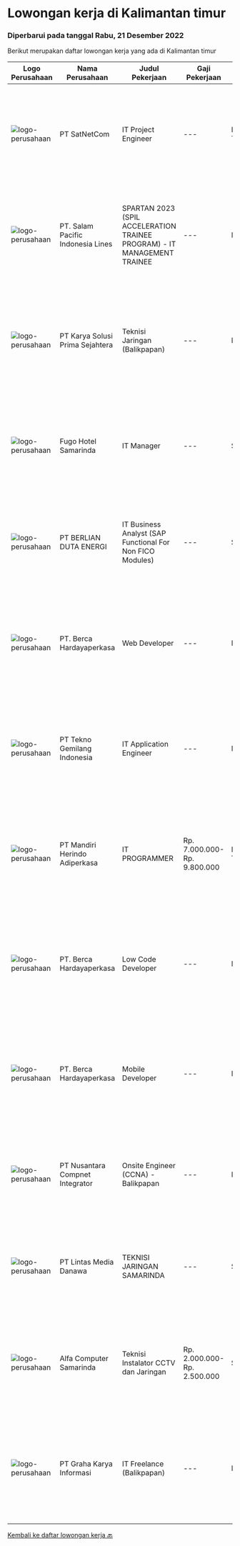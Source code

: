 
  # Lowongan kerja di Kalimantan timur

  ### Diperbarui pada tanggal Rabu, 21 Desember 2022

  Berikut merupakan daftar lowongan kerja yang ada di Kalimantan timur

  |Logo Perusahaan | Nama Perusahaan | Judul Pekerjaan | Gaji Pekerjaan | Lokasi | Deskripsi | Tanggal diunggah | Pranala |
  | -------------- | --------------- | --------------- | --------- | --------- | -------------- | ------- | ----------- |
  |![logo-perusahaan](https://image-service-cdn.seek.com.au/6108f58b8d52b8e5523830ee4b11d6074377e515/ee4dce1061f3f616224767ad58cb2fc751b8d2dc)|PT SatNetCom|IT Project Engineer|---|Kalimantan Timur|Skills: Good Knowledge about IT System Good Knowledge of wire/wireless computer networking Good Knowledge about Electronic and Electrical System Good...|Selasa, 20 Desember 2022|https://www.jobstreet.co.id/id/job/it-project-engineer-4150094?token=0~2ef3a03e-03d9-4ce3-96cf-c4d28244ef7e&sectionRank=1&jobId=jobstreet-id-job-4150094|
|![logo-perusahaan](https://image-service-cdn.seek.com.au/5540e9b59290cebacfff7858722d5ede593231d9/ee4dce1061f3f616224767ad58cb2fc751b8d2dc)|PT. Salam Pacific Indonesia Lines|SPARTAN 2023 (SPIL ACCELERATION TRAINEE PROGRAM) - IT MANAGEMENT TRAINEE|---|Pontianak|Calling for high achiever fresh graduates to join our trainee program. Enhance yourself by learning in the real world working environment. In this...|Sabtu, 17 Desember 2022|https://www.jobstreet.co.id/id/job/spartan-2023-spil-acceleration-trainee-program-it-management-trainee-4147984?token=0~2ef3a03e-03d9-4ce3-96cf-c4d28244ef7e&sectionRank=2&jobId=jobstreet-id-job-4147984|
|![logo-perusahaan](https://image-service-cdn.seek.com.au/bb0f2c313297f2db3d497466b95d7da85644edc0/ee4dce1061f3f616224767ad58cb2fc751b8d2dc)|PT Karya Solusi Prima Sejahtera|Teknisi Jaringan (Balikpapan)|---|Balikpapan|KUALIFIKASI Pendidikan minimal SMK Teknik Komputer &amp; Jaringan/D3 jurusan Telekomunikasi Memiliki pengalaman sebagai teknisi minimal 1 tahun ...|Jumat, 16 Desember 2022|https://www.jobstreet.co.id/id/job/teknisi-jaringan-balikpapan-4134498?token=0~2ef3a03e-03d9-4ce3-96cf-c4d28244ef7e&sectionRank=3&jobId=jobstreet-id-job-4134498|
|![logo-perusahaan](https://i.ibb.co/sqvTCh9/112815900-stock-vector-no-image-available-icon-flat-vector.webp)|Fugo Hotel Samarinda|IT Manager|---|Samarinda|Job Descriptions Responsible for developing and improving information and technology systems within a company. Responsible for all processes related...|Kamis, 15 Desember 2022|https://www.jobstreet.co.id/id/job/it-manager-4146127?token=0~2ef3a03e-03d9-4ce3-96cf-c4d28244ef7e&sectionRank=4&jobId=jobstreet-id-job-4146127|
|![logo-perusahaan](https://image-service-cdn.seek.com.au/2e0e7904e622ca3f1662b944678fd6e1f9949997/ee4dce1061f3f616224767ad58cb2fc751b8d2dc)|PT BERLIAN DUTA ENERGI|IT Business Analyst (SAP Functional For Non FICO Modules)|---|Samarinda|Job Descriptions : Support non FICO modules. As a facilitator between systems and users, that can design and develop systems to be more effective and...|Jumat, 16 Desember 2022|https://www.jobstreet.co.id/id/job/it-business-analyst-sap-functional-for-non-fico-modules-4147395?token=0~2ef3a03e-03d9-4ce3-96cf-c4d28244ef7e&sectionRank=5&jobId=jobstreet-id-job-4147395|
|![logo-perusahaan](https://image-service-cdn.seek.com.au/6a76252207cfed561e664c874d4631f4aefd8409/ee4dce1061f3f616224767ad58cb2fc751b8d2dc)|PT. Berca Hardayaperkasa|Web Developer|---|Balikpapan|Deskripsi Pekerjaan: Membangun sistem/perangkat lunak sesuai dengan kebutuhan Pengembangan UI/UX lebih lanjut sesuai dengan kebutuhan sistem termasuk...|Jumat, 16 Desember 2022|https://www.jobstreet.co.id/id/job/web-developer-4147504?token=0~2ef3a03e-03d9-4ce3-96cf-c4d28244ef7e&sectionRank=6&jobId=jobstreet-id-job-4147504|
|![logo-perusahaan](https://image-service-cdn.seek.com.au/791b692ef1bceca5bae4c4b296253378b6837e7c/ee4dce1061f3f616224767ad58cb2fc751b8d2dc)|PT Tekno Gemilang Indonesia|IT Application Engineer|---|Balikpapan|Responsibilities: Perform system maintenance, create system backups, monitor system performance Evaluate existing systems and provide technical...|Selasa, 13 Desember 2022|https://www.jobstreet.co.id/id/job/it-application-engineer-4142893?token=0~2ef3a03e-03d9-4ce3-96cf-c4d28244ef7e&sectionRank=7&jobId=jobstreet-id-job-4142893|
|![logo-perusahaan](https://image-service-cdn.seek.com.au/9398c64f5747dce29bbd2764dab6c18d7ac2a2e3/ee4dce1061f3f616224767ad58cb2fc751b8d2dc)|PT Mandiri Herindo Adiperkasa|IT PROGRAMMER|Rp. 7.000.000-Rp. 9.800.000|Kalimantan Timur|Kualifikasi IT PROGRAMMER sbb:• Mempunyai pengalaman min 2th.- PHP (CODEIGNITER /LARAVEL)- DATABASE (MYSQL)- HTML , CSS, JAVASCRIPT- Disukai paham...|Rabu, 14 Desember 2022|https://www.jobstreet.co.id/id/job/it-programmer-4131586?token=0~2ef3a03e-03d9-4ce3-96cf-c4d28244ef7e&sectionRank=8&jobId=jobstreet-id-job-4131586|
|![logo-perusahaan](https://image-service-cdn.seek.com.au/6a76252207cfed561e664c874d4631f4aefd8409/ee4dce1061f3f616224767ad58cb2fc751b8d2dc)|PT. Berca Hardayaperkasa|Low Code Developer|---|Balikpapan|Deskripsi Pekerjaan: Membangun sistem/perangkat lunak sesuai dengan kebutuhan Pengembangan UI/UX lebih lanjut sesuai dengan kebutuhan sistem termasuk...|Jumat, 16 Desember 2022|https://www.jobstreet.co.id/id/job/low-code-developer-4147525?token=0~2ef3a03e-03d9-4ce3-96cf-c4d28244ef7e&sectionRank=9&jobId=jobstreet-id-job-4147525|
|![logo-perusahaan](https://image-service-cdn.seek.com.au/6a76252207cfed561e664c874d4631f4aefd8409/ee4dce1061f3f616224767ad58cb2fc751b8d2dc)|PT. Berca Hardayaperkasa|Mobile Developer|---|Balikpapan|Deskripsi Pekerjaan: Membangun sistem/perangkat lunak sesuai dengan kebutuhan Pengembangan UI/UX lebih lanjut sesuai dengan kebutuhan sistem termasuk...|Jumat, 16 Desember 2022|https://www.jobstreet.co.id/id/job/mobile-developer-4147220?token=0~2ef3a03e-03d9-4ce3-96cf-c4d28244ef7e&sectionRank=10&jobId=jobstreet-id-job-4147220|
|![logo-perusahaan](https://image-service-cdn.seek.com.au/faf1379cb2f8ff5c87162dc20c60c0d2f63dba1c/ee4dce1061f3f616224767ad58cb2fc751b8d2dc)|PT Nusantara Compnet Integrator|Onsite Engineer (CCNA) - Balikpapan|---|Balikpapan|Job Descriptions : Analyze customer needs Provide solutions and give recommendations to the customer according to their needs Preventive and...|Selasa, 13 Desember 2022|https://www.jobstreet.co.id/id/job/onsite-engineer-ccna-balikpapan-4122331?token=0~2ef3a03e-03d9-4ce3-96cf-c4d28244ef7e&sectionRank=11&jobId=jobstreet-id-job-4122331|
|![logo-perusahaan](https://image-service-cdn.seek.com.au/4cc5b4edd8a09fb41741a122f57ee79a81b9a89e/ee4dce1061f3f616224767ad58cb2fc751b8d2dc)|PT Lintas Media Danawa|TEKNISI JARINGAN SAMARINDA|---|Samarinda|Kualifikasi: Usia maksimum saat melamar adalah 28 tahun Lulusan SMK/D3/S1 (TKJ, Teknik elektro, informatika, ilmu computer) dan sejenisnya Minimal...|Selasa, 13 Desember 2022|https://www.jobstreet.co.id/id/job/teknisi-jaringan-samarinda-4123419?token=0~2ef3a03e-03d9-4ce3-96cf-c4d28244ef7e&sectionRank=12&jobId=jobstreet-id-job-4123419|
|![logo-perusahaan](https://i.ibb.co/sqvTCh9/112815900-stock-vector-no-image-available-icon-flat-vector.webp)|Alfa Computer Samarinda|Teknisi Instalator CCTV dan Jaringan|Rp. 2.000.000-Rp. 2.500.000|Samarinda|Kualifikasi : Usia maksimal 35 tahun Tidak sedang kuliah Diutamakan yang mengerti jaringan listrik Dapat bekerjasama dengan team Domisili Samarinda,...|Senin, 12 Desember 2022|https://www.jobstreet.co.id/id/job/teknisi-instalator-cctv-dan-jaringan-4139954?token=0~2ef3a03e-03d9-4ce3-96cf-c4d28244ef7e&sectionRank=13&jobId=jobstreet-id-job-4139954|
|![logo-perusahaan](https://image-service-cdn.seek.com.au/c318dd0b699c6160d2411e7473745c289633be44/ee4dce1061f3f616224767ad58cb2fc751b8d2dc)|PT Graha Karya Informasi|IT Freelance (Balikpapan)|---|Balikpapan|- Pendidikan Min SMK- Pengalaman sebagai IT / Network Engineer- Terbiasa Troubleshooting- Paham Instalasi OS- Memahami perangkat cisco- Terbiasa untuk...|Rabu, 14 Desember 2022|https://www.jobstreet.co.id/id/job/it-freelance-balikpapan-1033871440?token=0~2ef3a03e-03d9-4ce3-96cf-c4d28244ef7e&sectionRank=14&jobId=jobstreet-id-job-1033871440|


  [Kembali ke daftar lowongan kerja 🔙](../README.md#daftar-lowongan-kerja)
  
